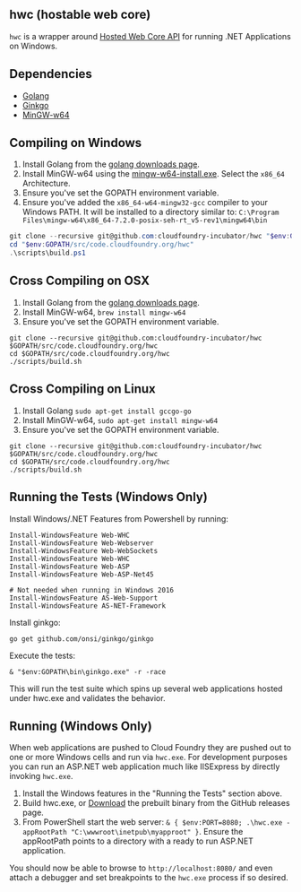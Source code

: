 ## hwc (hostable web core)

`hwc` is a wrapper around [Hosted Web Core API](https://msdn.microsoft.com/en-us/library/ms693832(v=vs.90).aspx) for running .NET Applications on Windows.

## Dependencies
- [Golang](https://golang.org/dl/)
- [Ginkgo](https://onsi.github.io/ginkgo/)
- [MinGW-w64](https://sourceforge.net/projects/mingw-w64/)

## Compiling on Windows 

1. Install Golang from the [golang downloads page](https://golang.org/dl/).
2. Install MinGW-w64 using the [mingw-w64-install.exe](https://sourceforge.net/projects/mingw-w64/files/Toolchains%20targetting%20Win32/Personal%20Builds/mingw-builds/installer/). Select the `x86_64` Architecture.
3. Ensure you've set the GOPATH environment variable.
4. Ensure you've added the `x86_64-w64-mingw32-gcc` compiler to your Windows PATH. It will be installed to a directory similar to: `C:\Program Files\mingw-w64\x86_64-7.2.0-posix-seh-rt_v5-rev1\mingw64\bin`

```PowerShell
git clone --recursive git@github.com:cloudfoundry-incubator/hwc "$env:GOPATH/src/code.cloudfoundry.org/hwc"
cd "$env:GOPATH/src/code.cloudfoundry.org/hwc"
.\scripts\build.ps1
```

## Cross Compiling on OSX

1. Install Golang from the [golang downloads page](https://golang.org/dl/).
2. Install MinGW-w64, `brew install mingw-w64`
3. Ensure you've set the GOPATH environment variable.

```
git clone --recursive git@github.com:cloudfoundry-incubator/hwc $GOPATH/src/code.cloudfoundry.org/hwc
cd $GOPATH/src/code.cloudfoundry.org/hwc
./scripts/build.sh
```

## Cross Compiling on Linux

1. Install Golang `sudo apt-get install gccgo-go` 
2. Install MinGW-w64, `sudo apt-get install mingw-w64`
3. Ensure you've set the GOPATH environment variable.

```
git clone --recursive git@github.com:cloudfoundry-incubator/hwc $GOPATH/src/code.cloudfoundry.org/hwc
cd $GOPATH/src/code.cloudfoundry.org/hwc
./scripts/build.sh
```

## Running the Tests (Windows Only)

Install Windows/.NET Features from Powershell by running:
```
Install-WindowsFeature Web-WHC
Install-WindowsFeature Web-Webserver
Install-WindowsFeature Web-WebSockets
Install-WindowsFeature Web-WHC
Install-WindowsFeature Web-ASP
Install-WindowsFeature Web-ASP-Net45

# Not needed when running in Windows 2016
Install-WindowsFeature AS-Web-Support
Install-WindowsFeature AS-NET-Framework
```

Install ginkgo:
```
go get github.com/onsi/ginkgo/ginkgo
```

Execute the tests:
```
& "$env:GOPATH\bin\ginkgo.exe" -r -race
```

This will run the test suite which spins up several web applications hosted under hwc.exe and validates the behavior.

## Running (Windows Only)

When web applications are pushed to Cloud Foundry they are pushed out to one or more Windows cells and run via `hwc.exe`. For development purposes you can run an ASP.NET web application much like IISExpress by directly invoking `hwc.exe`.

1. Install the Windows features in the "Running the Tests" section above.
1. Build hwc.exe, or [Download](https://github.com/cloudfoundry-incubator/hwc/releases/) the prebuilt binary from the GitHub releases page.
1. From PowerShell start the web server: `& { $env:PORT=8080; .\hwc.exe -appRootPath "C:\wwwroot\inetpub\myapproot" }`. Ensure the appRootPath points to a directory with a ready to run ASP.NET application.

You should now be able to browse to `http://localhost:8080/` and even attach a debugger and set breakpoints to the `hwc.exe` process if so desired.
